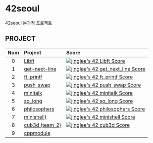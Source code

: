 # 42seoul
42seoul 본과정 프로젝트

## PROJECT
| Num | Project | Score |
|:---:|:---|:---|
| 0 | [Libft](https://github.com/realnine/libft) | [![jinglee's 42 Libft Score](https://badge42.vercel.app/api/v2/cl4y1pp7c000609l7rq2dr3sn/project/2062894)](https://github.com/JaeSeoKim/badge42) |
| 1 | [get-next-line](https://github.com/realnine/get_next_line) | [![jinglee's 42 get_next_line Score](https://badge42.vercel.app/api/v2/cl4y1pp7c000609l7rq2dr3sn/project/2094812)](https://github.com/JaeSeoKim/badge42) |
| 2 | [ft_printf](https://github.com/realnine/ft_printf) | [![jinglee's 42 ft_printf Score](https://badge42.vercel.app/api/v2/cl4y1pp7c000609l7rq2dr3sn/project/2122785)](https://github.com/JaeSeoKim/badge42) |
| 3 | [push_swap](https://github.com/realnine/push_swap) | [![jinglee's 42 push_swap Score](https://badge42.vercel.app/api/v2/cl4y1pp7c000609l7rq2dr3sn/project/2151152)](https://github.com/JaeSeoKim/badge42) |
| 4 | [minitalk](https://github.com/realnine/minitalk) | [![jinglee's 42 minitalk Score](https://badge42.vercel.app/api/v2/cl4y1pp7c000609l7rq2dr3sn/project/2062894)](https://github.com/JaeSeoKim/badge42) |
| 5 | [so_long](https://github.com/realnine/so_long) | [![jinglee's 42 so_long Score](https://badge42.vercel.app/api/v2/cl4y1pp7c000609l7rq2dr3sn/project/2062894)](https://github.com/JaeSeoKim/badge42) |
| 6 | [philosophers](https://github.com/realnine/philosophers) | [![jinglee's 42 philosophers Score](https://badge42.vercel.app/api/v2/cl4y1pp7c000609l7rq2dr3sn/project/2209253)](https://github.com/JaeSeoKim/badge42) |
| 7 | [minishell)](https://github.com/realnine/minishell) | [![jinglee's 42 minishell Score](https://badge42.vercel.app/api/v2/cl4y1pp7c000609l7rq2dr3sn/project/2253350)](https://github.com/JaeSeoKim/badge42) |
| 8 | [cub3d (team_2)](https://github.com/m1n-q/cub3D) | [![jinglee's 42 cub3d Score](https://badge42.vercel.app/api/v2/cl4y1pp7c000609l7rq2dr3sn/project/2062894)](https://github.com/JaeSeoKim/badge42) |
| 9 | [cppmodule]() | |
